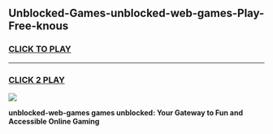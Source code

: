 
## Unblocked-Games-unblocked-web-games-Play-Free-knous
<h3>
<a href="https://premium76.site?title=unblocked-web-games&ref=17A">CLICK TO PLAY</a></h3>
<hr>

<h3>
<a href="https://premium76.site?title=unblocked-web-games&ref=17A">CLICK 2 PLAY</a>
  
</h3>

<a href="https://premium76.site?title=unblocked-web-games&ref=17A"><img src="https://clearcache.store/games.png"></a>


**unblocked-web-games games unblocked: Your Gateway to Fun and Accessible Online Gaming**
